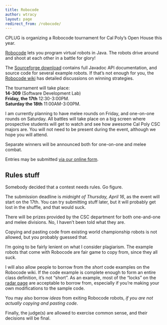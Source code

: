 ```yaml
---
title: Robocode
author: wtracy
layout: page
redirect_from: /robocode/
---
```

CPLUG is organizing a Robocode tournament for Cal Poly&#8217;s Open House this year.

[Robocode][1] lets you program virtual robots in Java. The robots drive around and shoot at each other in a battle for glory!

The [Sourceforge download][2] contains full Javadoc API documentation, and source code for several example robots. If that&#8217;s not enough for you, the [Robocode wiki][3] has detailed discussions on winning strategies.

The tournament will take place:  
**14-309** (Software Development Lab)  
**Friday, the 17th** 12:30-3:00PM.  
**Saturday the 18th** 11:00AM-3:00PM.

I am currently planning to have melee rounds on Friday, and one-on-one rounds on Saturday. All battles will take place on a big screen where prospective students will get to watch and see how awesome Cal Poly CSC majors are. You will not need to be present during the event, although we hope you will attend.

Separate winners will be announced both for one-on-one and melee combat.

Entries may be submitted [via our online form][4].

## Rules stuff

Somebody decided that a contest needs rules. Go figure.

The submission deadline is *midnight of Thursday, April 16*, as the event will start on the 17th. You can try submitting stuff later, but it will probably get lost in the shuffle, and that would suck.

There will be prizes provided by the CSC department for both one-and-one and melee divisions. No, I haven&#8217;t been told what they are.

Copying and pasting code from existing world championship robots is not allowed, but you probably guessed that.

I&#8217;m going to be fairly lenient on what I consider plagiarism. The example robots that come with Robocode are fair game to copy from, since they all suck.

I will also allow people to borrow from the *short* code examples on the Robocode wiki. If the code example is complete enough to form an entire class definition, it&#8217;s not &#8220;short&#8221;. As an example, most of the &#8220;locks&#8221; on the [radar page][5] are acceptable to borrow from, especially if you&#8217;re making your own modifications to the sample code.

You may also borrow *ideas* from exiting Robocode robots, *if you are not actually copying and pasting code*.

Finally, the judge(s) are allowed to exercise common sense, and their decisions will be final.

 [1]: http://robocode.sf.net/
 [2]: http://sourceforge.net/project/showfiles.php?group_id=37202&package_id=29609
 [3]: http://robowiki.net/
 [4]: http://trainman.homelinux.net/hendrix/robocode.php
 [5]: http://robowiki.net/cgi-bin/robowiki?Radar